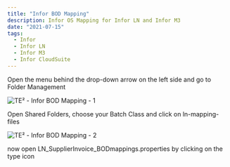 ```yaml
---
title: "Infor BOD Mapping"
description: Infor OS Mapping for Infor LN and Infor M3
date: "2021-07-15"
tags:
  - Infor
  - Infor LN
  - Infor M3
  - Infor CloudSuite
---
```


Open the menu behind the drop-down arrow on the left side and go to Folder Management


![TE² - Infor BOD Mapping - 1 ](/_images/te/image-38.png)


Open Shared Folders, choose your Batch Class and click on ln-mapping-files



![TE² - Infor BOD Mapping - 2 ](/_images/te/image-32.png)

now open LN\_SupplierInvoice\_BODmappings.properties by clicking on the type icon



